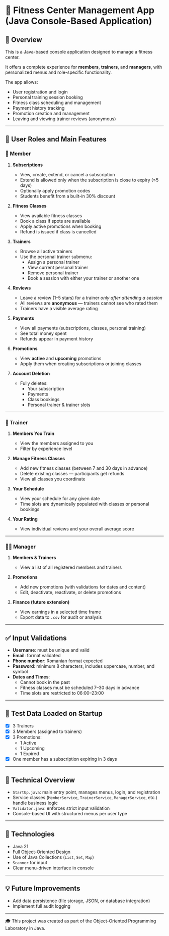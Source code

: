 # 💪 Fitness Center Management App (Java Console-Based Application)

## 📌 Overview

This is a Java-based console application designed to manage a fitness center.

It offers a complete experience for **members**, **trainers**, and **managers**, with personalized menus and role-specific functionality.

The app allows:
- User registration and login
- Personal training session booking
- Fitness class scheduling and management
- Payment history tracking
- Promotion creation and management
- Leaving and viewing trainer reviews (anonymous)

---

## 👥 User Roles and Main Features

### 👤 Member

1. **Subscriptions**
    - View, create, extend, or cancel a subscription
    - Extend is allowed only when the subscription is close to expiry (≤5 days)
    - Optionally apply promotion codes
    - Students benefit from a built-in 30% discount

   
2. **Fitness Classes**
   - View available fitness classes
   - Book a class if spots are available
   - Apply active promotions when booking
   - Refund is issued if class is cancelled

3. **Trainers**
    - Browse all active trainers
    - Use the personal trainer submenu:
        - Assign a personal trainer
        - View current personal trainer
        - Remove personal trainer
        - Book a session with either your trainer or another one

4. **Reviews**
    - Leave a review (1–5 stars) for a trainer *only after attending a session*
    - All reviews are **anonymous** — trainers cannot see who rated them
    - Trainers have a visible average rating

5. **Payments**
    - View all payments (subscriptions, classes, personal training)
    - See total money spent
    - Refunds appear in payment history

6. **Promotions**
   - View **active** and **upcoming** promotions
   - Apply them when creating subscriptions or joining classes

7. **Account Deletion**
   - Fully deletes:
      - Your subscription
      - Payments
      - Class bookings
      - Personal trainer & trainer slots

---

### 💪 Trainer

1. **Members You Train**
    - View the members assigned to you
    - Filter by experience level

2. **Manage Fitness Classes**
    - Add new fitness classes (between 7 and 30 days in advance)
    - Delete existing classes — participants get refunds
    - View all classes you coordinate

3. **Your Schedule**
    - View your schedule for any given date
    - Time slots are dynamically populated with classes or personal bookings

4. **Your Rating**
    - View individual reviews and your overall average score

---

### 👨‍💼 Manager

1. **Members & Trainers**
    - View a list of all registered members and trainers

2. **Promotions**
    - Add new promotions (with validations for dates and content)
    - Edit, deactivate, reactivate, or delete promotions

3. **Finance (future extension)**
    - View earnings in a selected time frame
    - Export data to `.csv` for audit or analysis

---

## ✅ Input Validations

- **Username**: must be unique and valid
- **Email**: format validated
- **Phone number**: Romanian format expected
- **Password**: minimum 8 characters, includes uppercase, number, and symbol
- **Dates and Times**:
    - Cannot book in the past
    - Fitness classes must be scheduled 7–30 days in advance
    - Time slots are restricted to 06:00–23:00

---

## 🧪 Test Data Loaded on Startup

- [x] 3 Trainers
- [x] 3 Members (assigned to trainers)
- [x] 3 Promotions:
   - 1 Active
   - 1 Upcoming
   - 1 Expired
- [x] One member has a subscription expiring in 3 days

---

## 🔧 Technical Overview

- `StartUp.java`: main entry point, manages menus, login, and registration
- Service classes (`MemberService`, `TrainerService`, `ManagerService`, etc.) handle business logic
- `Validator.java`: enforces strict input validation
- Console-based UI with structured menus per user type

---

## 🚀 Technologies

- Java 21
- Full Object-Oriented Design 
- Use of Java Collections (`List`, `Set`, `Map`)
- `Scanner` for input
- Clear menu-driven interface in console

---

## 💡 Future Improvements

- Add data persistence (file storage, JSON, or database integration)
- Implement full audit logging


---

🎓 This project was created as part of the Object-Oriented Programming Laboratory in Java.

